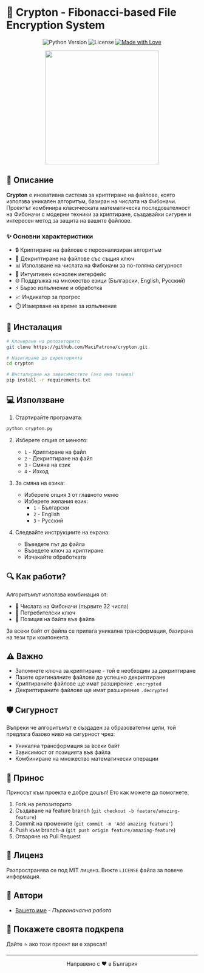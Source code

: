 # 🔐 Crypton - Fibonacci-based File Encryption System

<div align="center">
  
![Python Version](https://img.shields.io/badge/python-3.6+-blue.svg)
![License](https://img.shields.io/badge/license-MIT-green.svg)
[![Made with Love](https://img.shields.io/badge/Made%20with-❤-red.svg)](https://github.com/yourusername/crypton)

</div>

<p align="center">
  <img src="https://user-images.githubusercontent.com/74038190/212257472-08e52665-c503-4bd9-aa20-f5a4dae769b5.gif" width="300">
</p>

## 📝 Описание

**Crypton** е иновативна система за криптиране на файлове, която използва уникален алгоритъм, базиран на числата на Фибоначи. Проектът комбинира класическата математическа последователност на Фибоначи с модерни техники за криптиране, създавайки сигурен и интересен метод за защита на вашите файлове.

### ✨ Основни характеристики

- 🔒 Криптиране на файлове с персонализиран алгоритъм
- 🔑 Декриптиране на файлове със същия ключ
- 📊 Използване на числата на Фибоначи за по-голяма сигурност
- 🎯 Интуитивен конзолен интерфейс
- 🌐 Поддръжка на множество езици (Български, English, Русский)
- ⚡ Бързо изпълнение и обработка
- 📈 Индикатор за прогрес
- ⏱️ Измерване на време за изпълнение

## 🚀 Инсталация

```bash
# Клониране на репозиторито
git clone https://github.com/MaciPatrona/crypton.git

# Навигиране до директорията
cd crypton

# Инсталиране на зависимостите (ако има такива)
pip install -r requirements.txt
```

## 💻 Използване

1. Стартирайте програмата:
```bash
python crypton.py
```

2. Изберете опция от менюто:
   - `1` - Криптиране на файл
   - `2` - Декриптиране на файл
   - `3` - Смяна на език
   - `4` - Изход

3. За смяна на езика:
   - Изберете опция `3` от главното меню
   - Изберете желания език:
     * `1` - Български
     * `2` - English
     * `3` - Русский

4. Следвайте инструкциите на екрана:
   - Въведете път до файла
   - Въведете ключ за криптиране
   - Изчакайте обработката

## 🔍 Как работи?

Алгоритъмът използва комбинация от:
- 🔢 Числата на Фибоначи (първите 32 числа)
- 🔑 Потребителски ключ
- 📍 Позиция на байта във файла

За всеки байт от файла се прилага уникална трансформация, базирана на тези три компонента.

## ⚠️ Важно

- Запомнете ключа за криптиране - той е необходим за декриптиране
- Пазете оригиналните файлове до успешно декриптиране
- Криптираните файлове ще имат разширение `.encrypted`
- Декриптираните файлове ще имат разширение `.decrypted`

## 🛡️ Сигурност

Въпреки че алгоритъмът е създаден за образователни цели, той предлага базово ниво на сигурност чрез:
- Уникална трансформация за всеки байт
- Зависимост от позицията във файла
- Комбиниране на множество математически операции

## 🤝 Принос

Приносът към проекта е добре дошъл! Ето как можете да помогнете:
1. Fork на репозиторито
2. Създаване на feature branch (`git checkout -b feature/amazing-feature`)
3. Commit на промените (`git commit -m 'Add amazing feature'`)
4. Push към branch-а (`git push origin feature/amazing-feature`)
5. Отваряне на Pull Request

## 📄 Лиценз

Разпространява се под MIT лиценз. Вижте `LICENSE` файла за повече информация.

## 👥 Автори

- [Вашето име](https://github.com/MaciPatrona) - *Първоначална работа*

## 🌟 Покажете своята подкрепа

Дайте ⭐️ ако този проект ви е харесал!

---

<div align="center">
  Направено с ❤️ в България
</div> 
